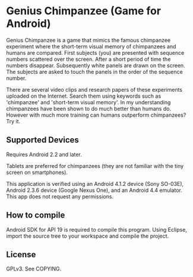 # Genius Chimpanzee (Game for Android)

Genius Chimpanzee is a game that mimics the famous chimpanzee experiment where the short-term visual memory of chimpanzees and humans are compared.
First subjects (you) are presented with sequence numbers scattered over the screen.
After a short period of time the numbers disappear.
Subsequently white panels are drawn on the screen.
The subjects are asked to touch the panels in the order of the sequence number.

There are several video clips and research papers of these experiments uploaded on the Internet.
Search them using keywords such as 'chimpanzee' and 'short-term visual memory'.
In my understanding chimpanzees have been shown to do much better than humans do.
However with much more training can humans outperform chimpanzees?
Try it.

## Supported Devices

Requires Android 2.2 and later.

Tablets are preferred for chimpanzees (they are not familiar with the tiny screen on smartphones).

This application is verified using an Android 4.1.2 device (Sony SO-03E),
Android 2.3.6 device (Google Nexus One),
and an Android 4.4 emulator.
This app does not request any permissions.

## How to compile

Android SDK for API 19 is required to compile this program.
Using Eclipse, import the source tree to your workspace and compile the project.

## License

GPLv3. See COPYING.
